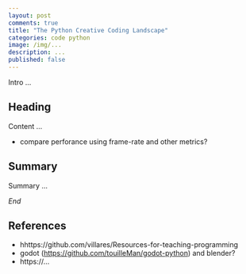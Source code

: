 ```yaml
---
layout: post
comments: true
title: "The Python Creative Coding Landscape"
categories: code python
image: /img/...
description: ...
published: false
---
```


Intro ...

## Heading

Content ...

* compare perforance using frame-rate and other metrics?

## Summary

Summary ...

*End*

## References

* hhttps://github.com/villares/Resources-for-teaching-programming
* godot (https://github.com/touilleMan/godot-python) and blender?
* https://...
